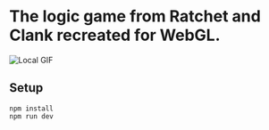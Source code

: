 # The logic game from Ratchet and Clank recreated for WebGL.
![Local GIF](./screenshots/prototype.gif.gif)
## Setup
```node
npm install
npm run dev
```

